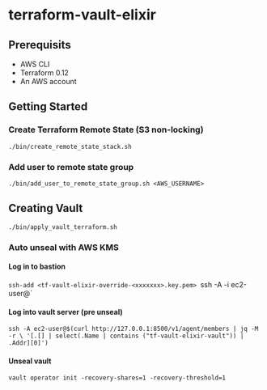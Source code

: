 # terraform-vault-elixir
## Prerequisits 
  * AWS CLI
  * Terraform 0.12
  * An AWS account
  
## Getting Started
### Create Terraform Remote State (S3 non-locking)
`./bin/create_remote_state_stack.sh`
### Add user to remote state group
`./bin/add_user_to_remote_state_group.sh <AWS_USERNAME>`
## Creating Vault
`./bin/apply_vault_terraform.sh` 
### Auto unseal with AWS KMS
#### Log in to bastion
`ssh-add <tf-vault-elixir-override-<xxxxxxx>.key.pem>
`ssh -A -i <generated pem key> ec2-user@<bastion-ip>`
#### Log into vault server (pre unseal)
`ssh -A ec2-user@$(curl http://127.0.0.1:8500/v1/agent/members | jq -M -r \
      '[.[] | select(.Name | contains ("tf-vault-elixir-vault")) | .Addr][0]')`
#### Unseal vault
`vault operator init -recovery-shares=1 -recovery-threshold=1`
